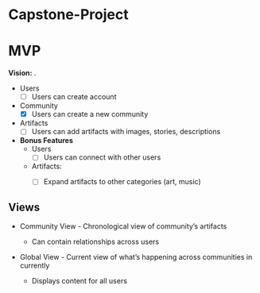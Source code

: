# Capstone-Project

# MVP

**Vision:** .

  - Users
    - [ ] Users can create account
    
  - Community
    - [x] Users can create a new community
    
  - Artifacts
    - [ ] Users can add artifacts with images, stories, descriptions
    
- **Bonus Features**
  - Users
    - [ ] Users can connect with other users
      
  - Artifacts:
    - [ ] Expand artifacts to other categories (art, music)
          

## Views

- Community View - Chronological view of community’s artifacts

  - Can contain relationships across users
  

- Global View - Current view of what’s happening across communities in currently
  - Displays content for all users

